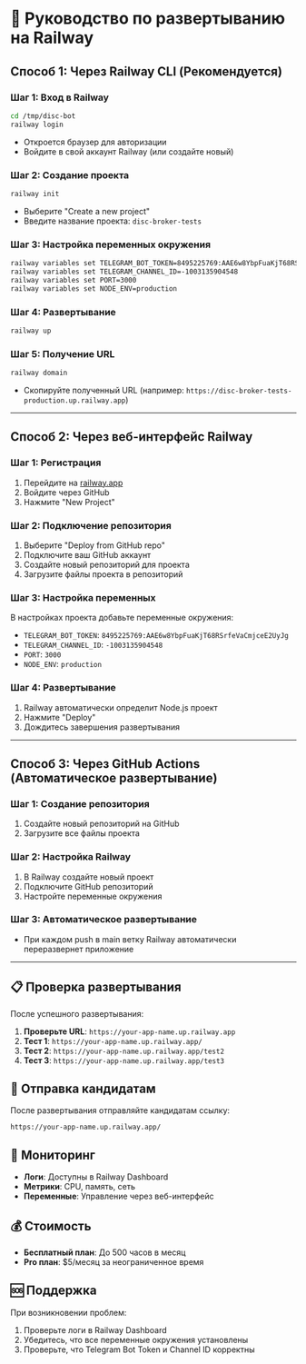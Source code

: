 # 🚀 Руководство по развертыванию на Railway

## Способ 1: Через Railway CLI (Рекомендуется)

### Шаг 1: Вход в Railway
```bash
cd /tmp/disc-bot
railway login
```
- Откроется браузер для авторизации
- Войдите в свой аккаунт Railway (или создайте новый)

### Шаг 2: Создание проекта
```bash
railway init
```
- Выберите "Create a new project"
- Введите название проекта: `disc-broker-tests`

### Шаг 3: Настройка переменных окружения
```bash
railway variables set TELEGRAM_BOT_TOKEN=8495225769:AAE6w8YbpFuaKjT68RSrfeVaCmjceE2UyJg
railway variables set TELEGRAM_CHANNEL_ID=-1003135904548
railway variables set PORT=3000
railway variables set NODE_ENV=production
```

### Шаг 4: Развертывание
```bash
railway up
```

### Шаг 5: Получение URL
```bash
railway domain
```
- Скопируйте полученный URL (например: `https://disc-broker-tests-production.up.railway.app`)

---

## Способ 2: Через веб-интерфейс Railway

### Шаг 1: Регистрация
1. Перейдите на [railway.app](https://railway.app)
2. Войдите через GitHub
3. Нажмите "New Project"

### Шаг 2: Подключение репозитория
1. Выберите "Deploy from GitHub repo"
2. Подключите ваш GitHub аккаунт
3. Создайте новый репозиторий для проекта
4. Загрузите файлы проекта в репозиторий

### Шаг 3: Настройка переменных
В настройках проекта добавьте переменные окружения:
- `TELEGRAM_BOT_TOKEN`: `8495225769:AAE6w8YbpFuaKjT68RSrfeVaCmjceE2UyJg`
- `TELEGRAM_CHANNEL_ID`: `-1003135904548`
- `PORT`: `3000`
- `NODE_ENV`: `production`

### Шаг 4: Развертывание
1. Railway автоматически определит Node.js проект
2. Нажмите "Deploy"
3. Дождитесь завершения развертывания

---

## Способ 3: Через GitHub Actions (Автоматическое развертывание)

### Шаг 1: Создание репозитория
1. Создайте новый репозиторий на GitHub
2. Загрузите все файлы проекта

### Шаг 2: Настройка Railway
1. В Railway создайте новый проект
2. Подключите GitHub репозиторий
3. Настройте переменные окружения

### Шаг 3: Автоматическое развертывание
- При каждом push в main ветку Railway автоматически переразвернет приложение

---

## 📋 Проверка развертывания

После успешного развертывания:

1. **Проверьте URL**: `https://your-app-name.up.railway.app`
2. **Тест 1**: `https://your-app-name.up.railway.app/`
3. **Тест 2**: `https://your-app-name.up.railway.app/test2`
4. **Тест 3**: `https://your-app-name.up.railway.app/test3`

## 🔗 Отправка кандидатам

После развертывания отправляйте кандидатам ссылку:
```
https://your-app-name.up.railway.app/
```

## 📱 Мониторинг

- **Логи**: Доступны в Railway Dashboard
- **Метрики**: CPU, память, сеть
- **Переменные**: Управление через веб-интерфейс

## 💰 Стоимость

- **Бесплатный план**: До 500 часов в месяц
- **Pro план**: $5/месяц за неограниченное время

## 🆘 Поддержка

При возникновении проблем:
1. Проверьте логи в Railway Dashboard
2. Убедитесь, что все переменные окружения установлены
3. Проверьте, что Telegram Bot Token и Channel ID корректны
